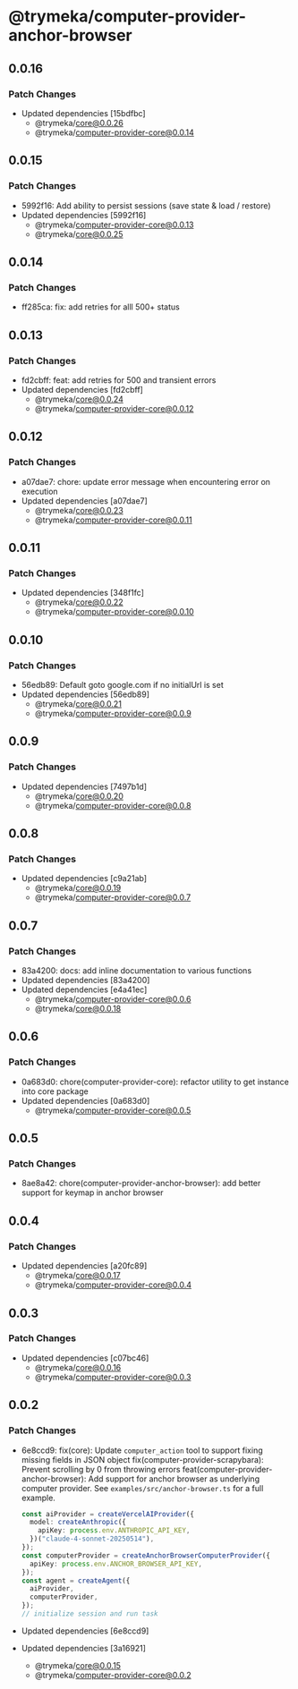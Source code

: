 # @trymeka/computer-provider-anchor-browser

## 0.0.16

### Patch Changes

- Updated dependencies [15bdfbc]
  - @trymeka/core@0.0.26
  - @trymeka/computer-provider-core@0.0.14

## 0.0.15

### Patch Changes

- 5992f16: Add ability to persist sessions (save state & load / restore)
- Updated dependencies [5992f16]
  - @trymeka/computer-provider-core@0.0.13
  - @trymeka/core@0.0.25

## 0.0.14

### Patch Changes

- ff285ca: fix: add retries for alll 500+ status

## 0.0.13

### Patch Changes

- fd2cbff: feat: add retries for 500 and transient errors
- Updated dependencies [fd2cbff]
  - @trymeka/core@0.0.24
  - @trymeka/computer-provider-core@0.0.12

## 0.0.12

### Patch Changes

- a07dae7: chore: update error message when encountering error on execution
- Updated dependencies [a07dae7]
  - @trymeka/core@0.0.23
  - @trymeka/computer-provider-core@0.0.11

## 0.0.11

### Patch Changes

- Updated dependencies [348f1fc]
  - @trymeka/core@0.0.22
  - @trymeka/computer-provider-core@0.0.10

## 0.0.10

### Patch Changes

- 56edb89: Default goto google.com if no initialUrl is set
- Updated dependencies [56edb89]
  - @trymeka/core@0.0.21
  - @trymeka/computer-provider-core@0.0.9

## 0.0.9

### Patch Changes

- Updated dependencies [7497b1d]
  - @trymeka/core@0.0.20
  - @trymeka/computer-provider-core@0.0.8

## 0.0.8

### Patch Changes

- Updated dependencies [c9a21ab]
  - @trymeka/core@0.0.19
  - @trymeka/computer-provider-core@0.0.7

## 0.0.7

### Patch Changes

- 83a4200: docs: add inline documentation to various functions
- Updated dependencies [83a4200]
- Updated dependencies [e4a41ec]
  - @trymeka/computer-provider-core@0.0.6
  - @trymeka/core@0.0.18

## 0.0.6

### Patch Changes

- 0a683d0: chore(computer-provider-core): refactor utility to get instance into core package
- Updated dependencies [0a683d0]
  - @trymeka/computer-provider-core@0.0.5

## 0.0.5

### Patch Changes

- 8ae8a42: chore(computer-provider-anchor-browser): add better support for keymap in anchor browser

## 0.0.4

### Patch Changes

- Updated dependencies [a20fc89]
  - @trymeka/core@0.0.17
  - @trymeka/computer-provider-core@0.0.4

## 0.0.3

### Patch Changes

- Updated dependencies [c07bc46]
  - @trymeka/core@0.0.16
  - @trymeka/computer-provider-core@0.0.3

## 0.0.2

### Patch Changes

- 6e8ccd9: fix(core): Update `computer_action` tool to support fixing missing fields in JSON object
  fix(computer-provider-scrapybara): Prevent scrolling by 0 from throwing errors
  feat(computer-provider-anchor-browser): Add support for anchor browser as underlying computer provider. See `examples/src/anchor-browser.ts` for a full example.

  ```typescript
  const aiProvider = createVercelAIProvider({
    model: createAnthropic({
      apiKey: process.env.ANTHROPIC_API_KEY,
    })("claude-4-sonnet-20250514"),
  });
  const computerProvider = createAnchorBrowserComputerProvider({
    apiKey: process.env.ANCHOR_BROWSER_API_KEY,
  });
  const agent = createAgent({
    aiProvider,
    computerProvider,
  });
  // initialize session and run task
  ```

- Updated dependencies [6e8ccd9]
- Updated dependencies [3a16921]
  - @trymeka/core@0.0.15
  - @trymeka/computer-provider-core@0.0.2
